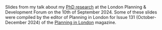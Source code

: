 Slides from my talk about my [PhD research](https://discovery.ucl.ac.uk/id/eprint/10192942/) at the London Planning & Development Forum on the 10th of September 2024. Some of these slides were compiled by the editor of Planning in London for Issue 131 (October-December 2024) of the [Planning in London](https://issuu.com/brianwaters1/docs/issuu_ed_pil131_october_december_2024?fr=sNjVjNDY2Nzg0ODE) magazine.
